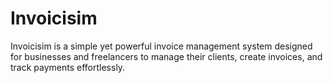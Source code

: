 # Invoicisim
Invoicisim is a simple yet powerful invoice management system designed for businesses and freelancers to manage their clients, create invoices, and track payments effortlessly.
